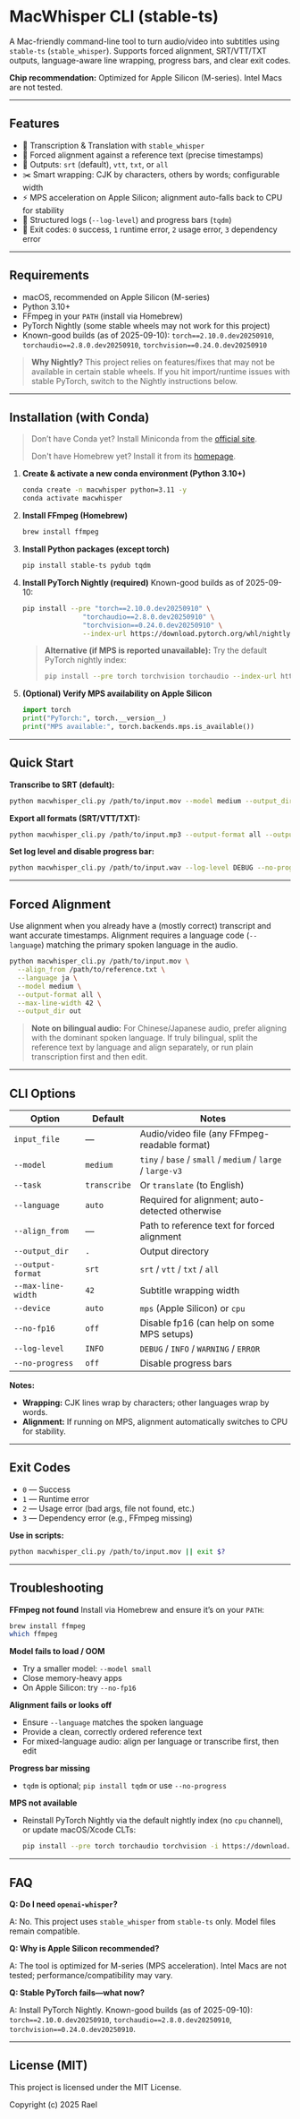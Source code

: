 # MacWhisper CLI (stable-ts)

A Mac-friendly command-line tool to turn audio/video into subtitles using `stable-ts` (`stable_whisper`).
Supports forced alignment, SRT/VTT/TXT outputs, language-aware line wrapping, progress bars, and clear exit codes.

**Chip recommendation:** Optimized for Apple Silicon (M-series). Intel Macs are not tested.

---

## Features

- 🎤 Transcription & Translation with `stable_whisper`
- 📌 Forced alignment against a reference text (precise timestamps)
- 🧾 Outputs: `srt` (default), `vtt`, `txt`, or `all`
- ✂️ Smart wrapping: CJK by characters, others by words; configurable width
- ⚡ MPS acceleration on Apple Silicon; alignment auto-falls back to CPU for stability
- 🧭 Structured logs (`--log-level`) and progress bars (`tqdm`)
- 🧨 Exit codes: `0` success, `1` runtime error, `2` usage error, `3` dependency error

---

## Requirements

- macOS, recommended on Apple Silicon (M-series)
- Python 3.10+
- FFmpeg in your `PATH` (install via Homebrew)
- PyTorch Nightly (some stable wheels may not work for this project)
- Known-good builds (as of 2025-09-10):
  `torch==2.10.0.dev20250910`, `torchaudio==2.8.0.dev20250910`, `torchvision==0.24.0.dev20250910`

> **Why Nightly?**
> This project relies on features/fixes that may not be available in certain stable wheels. If you hit import/runtime issues with stable PyTorch, switch to the Nightly instructions below.

---

## Installation (with Conda)

> Don’t have Conda yet? Install Miniconda from the [official site](https://docs.conda.io/en/latest/miniconda.html).
>
> Don't have Homebrew yet? Install it from its [homepage](https://brew.sh/).

1.  **Create & activate a new conda environment (Python 3.10+)**
    ```bash
    conda create -n macwhisper python=3.11 -y
    conda activate macwhisper
    ```

2.  **Install FFmpeg (Homebrew)**
    ```bash
    brew install ffmpeg
    ```

3.  **Install Python packages (except torch)**
    ```bash
    pip install stable-ts pydub tqdm
    ```

4.  **Install PyTorch Nightly (required)**
    Known-good builds as of 2025-09-10:
    ```bash
    pip install --pre "torch==2.10.0.dev20250910" \
                   "torchaudio==2.8.0.dev20250910" \
                   "torchvision==0.24.0.dev20250910" \
                   --index-url https://download.pytorch.org/whl/nightly/cpu
    ```
    > **Alternative (if MPS is reported unavailable):**
    > Try the default PyTorch nightly index:
    > ```bash
    > pip install --pre torch torchvision torchaudio --index-url https://download.pytorch.org/whl/nightly/cpu
    > ```

5.  **(Optional) Verify MPS availability on Apple Silicon**
    ```python
    import torch
    print("PyTorch:", torch.__version__)
    print("MPS available:", torch.backends.mps.is_available())
    ```

---

## Quick Start

**Transcribe to SRT (default):**
```bash
python macwhisper_cli.py /path/to/input.mov --model medium --output_dir out
```

**Export all formats (SRT/VTT/TXT):**
```bash
python macwhisper_cli.py /path/to/input.mp3 --output-format all --output_dir out
```

**Set log level and disable progress bar:**
```bash
python macwhisper_cli.py /path/to/input.wav --log-level DEBUG --no-progress
```

---

## Forced Alignment

Use alignment when you already have a (mostly correct) transcript and want accurate timestamps.
Alignment requires a language code (`--language`) matching the primary spoken language in the audio.

```bash
python macwhisper_cli.py /path/to/input.mov \
  --align_from /path/to/reference.txt \
  --language ja \
  --model medium \
  --output-format all \
  --max-line-width 42 \
  --output_dir out
```

> **Note on bilingual audio:**
> For Chinese/Japanese audio, prefer aligning with the dominant spoken language. If truly bilingual, split the reference text by language and align separately, or run plain transcription first and then edit.

---

## CLI Options

| Option             | Default        | Notes                                                      |
|--------------------|----------------|------------------------------------------------------------|
| `input_file`       | —              | Audio/video file (any FFmpeg-readable format)              |
| `--model`          | `medium`       | `tiny` / `base` / `small` / `medium` / `large` / `large-v3`|
| `--task`           | `transcribe`   | Or `translate` (to English)                                |
| `--language`       | `auto`         | Required for alignment; auto-detected otherwise            |
| `--align_from`     | —              | Path to reference text for forced alignment                |
| `--output_dir`     | `.`            | Output directory                                           |
| `--output-format`  | `srt`          | `srt` / `vtt` / `txt` / `all`                              |
| `--max-line-width` | `42`           | Subtitle wrapping width                                    |
| `--device`         | `auto`         | `mps` (Apple Silicon) or `cpu`                             |
| `--no-fp16`        | `off`          | Disable fp16 (can help on some MPS setups)                 |
| `--log-level`      | `INFO`         | `DEBUG` / `INFO` / `WARNING` / `ERROR`                     |
| `--no-progress`    | `off`          | Disable progress bars                                      |

**Notes:**
- **Wrapping:** CJK lines wrap by characters; other languages wrap by words.
- **Alignment:** If running on MPS, alignment automatically switches to CPU for stability.

---

## Exit Codes

- `0` — Success
- `1` — Runtime error
- `2` — Usage error (bad args, file not found, etc.)
- `3` — Dependency error (e.g., FFmpeg missing)

**Use in scripts:**
```bash
python macwhisper_cli.py /path/to/input.mov || exit $?
```

---

## Troubleshooting

**FFmpeg not found**
Install via Homebrew and ensure it’s on your `PATH`:
```bash
brew install ffmpeg
which ffmpeg
```

**Model fails to load / OOM**
- Try a smaller model: `--model small`
- Close memory-heavy apps
- On Apple Silicon: try `--no-fp16`

**Alignment fails or looks off**
- Ensure `--language` matches the spoken language
- Provide a clean, correctly ordered reference text
- For mixed-language audio: align per language or transcribe first, then edit

**Progress bar missing**
- `tqdm` is optional; `pip install tqdm` or use `--no-progress`

**MPS not available**
- Reinstall PyTorch Nightly via the default nightly index (no `cpu` channel), or update macOS/Xcode CLTs:
  ```bash
  pip install --pre torch torchaudio torchvision -i https://download.pytorch.org/whl/nightly
  ```

---

## FAQ

**Q: Do I need `openai-whisper`?**

A: No. This project uses `stable_whisper` from `stable-ts` only. Model files remain compatible.

**Q: Why is Apple Silicon recommended?**

A: The tool is optimized for M-series (MPS acceleration). Intel Macs are not tested; performance/compatibility may vary.

**Q: Stable PyTorch fails—what now?**

A: Install PyTorch Nightly. Known-good builds (as of 2025-09-10):
`torch==2.10.0.dev20250910`, `torchaudio==2.8.0.dev20250910`, `torchvision==0.24.0.dev20250910`.

---

## License (MIT)

This project is licensed under the MIT License.

Copyright (c) 2025 Rael